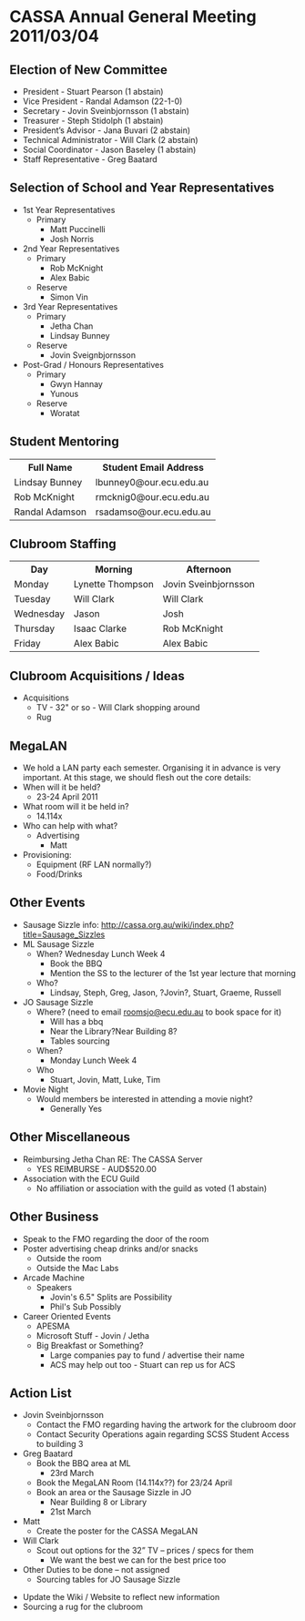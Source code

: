 CASSA Annual General Meeting 2011/03/04
=======================================

Election of New Committee
-------------------------
* President - Stuart Pearson (1 abstain)
* Vice President - Randal Adamson (22-1-0)
* Secretary - Jovin Sveinbjornsson (1 abstain)
* Treasurer - Steph Stidolph (1 abstain)
* President’s Advisor - Jana Buvari (2 abstain)
* Technical Administrator - Will Clark (2 abstain)
* Social Coordinator  - Jason Baseley (1 abstain)
* Staff Representative - Greg Baatard

Selection of School and Year Representatives
--------------------------------------------
* 1st Year Representatives
	+ Primary
		- Matt Puccinelli
		- Josh Norris
* 2nd Year Representatives
	+ Primary 
		- Rob McKnight
		- Alex Babic
	+ Reserve 
		- Simon Vin
* 3rd Year Representatives
	+ Primary 
		- Jetha Chan
		- Lindsay Bunney 
	+ Reserve 
		- Jovin Sveignbjornsson
* Post-Grad / Honours Representatives
	+ Primary
		- Gwyn Hannay
		- Yunous
	+ Reserve
		- Woratat

Student Mentoring 
-----------------
<table>
		<tr><th>Full Name</th><th>Student Email Address</th></tr>
		<tr><td>Lindsay Bunney</td><td>lbunney0@our.ecu.edu.au</td></tr>
		<tr><td>Rob McKnight</td><td>rmcknig0@our.ecu.edu.au</td></tr>
		<tr><td>Randal Adamson</td><td>rsadamso@our.ecu.edu.au</td></tr>
</table>

Clubroom Staffing
-----------------
<table>
		<tr><th>Day</th><th>Morning</th><th>Afternoon</th></tr>
		<tr><td>Monday</td><td>Lynette Thompson</td><td>Jovin Sveinbjornsson</td></tr>
		<tr><td>Tuesday</td><td>Will Clark</td><td>Will Clark</td></tr>
		<tr><td>Wednesday</td><td>Jason</td><td>Josh</td></tr>
		<tr><td>Thursday</td><td>Isaac Clarke</td><td>Rob McKnight</td></tr>
		<tr><td>Friday</td><td>Alex Babic</td><td>Alex Babic</td></tr>
</table>

Clubroom Acquisitions / Ideas
-----------------------------
* Acquisitions
	+ TV - 32" or so - Will Clark shopping around
	+ Rug

MegaLAN
-------
* We hold a LAN party each semester.  Organising it in advance is very important.  At this stage, we should flesh out the core details:
* When will it be held?
	+ 23-24 April 2011
* What room will it be held in?
	+ 14.114x
* Who can help with what?
	+ Advertising
		- Matt
* Provisioning:
	+ Equipment (RF LAN normally?)
	+ Food/Drinks

Other Events
------------
* Sausage Sizzle info: http://cassa.org.au/wiki/index.php?title=Sausage_Sizzles
* ML Sausage Sizzle
	+ When? Wednesday Lunch Week 4
		- Book the BBQ
		- Mention the SS to the lecturer of the 1st year lecture that morning
	+ Who? 
		- Lindsay, Steph, Greg, Jason, ?Jovin?, Stuart, Graeme, Russell
* JO Sausage Sizzle
	+ Where? (need to email roomsjo@ecu.edu.au to book space for it)
		- Will has a bbq
		- Near the Library?Near Building 8?
		- Tables sourcing
	+ When?
		- Monday Lunch Week 4
	+ Who
		- Stuart, Jovin, Matt, Luke, Tim
* Movie Night
	+ Would members be interested in attending a movie night?
		- Generally Yes
	
Other Miscellaneous
-------------------
* Reimbursing Jetha Chan RE: The CASSA Server
	+ YES REIMBURSE - AUD$520.00
* Association with the ECU Guild
	+ No affiliation or association with the guild as voted (1 abstain)

Other Business
--------------
* Speak to the FMO regarding the door of the room 
* Poster advertising cheap drinks and/or snacks
	+ Outside the room
	+ Outside the Mac Labs
* Arcade Machine
	+ Speakers
		- Jovin's 6.5" Splits are Possibility
		- Phil's Sub Possibly
* Career Oriented Events
	+ APESMA
	+ Microsoft Stuff - Jovin / Jetha
	+ Big Breakfast or Something?
		- Large companies pay to fund / advertise their name
		- ACS may help out too - Stuart can rep us for ACS

Action List
-----------
* Jovin Sveinbjornsson
	+ Contact the FMO regarding having the artwork for the clubroom door
	+ Contact Security Operations again regarding SCSS Student Access to building 3
* Greg Baatard
	+ Book the BBQ area at ML
		- 23rd March
	+ Book the MegaLAN Room (14.114x??) for 23/24 April
	+ Book an area or the Sausage Sizzle in JO
		- Near Building 8 or Library
		- 21st March
* Matt
	+ Create the poster for the CASSA MegaLAN
* Will Clark
	+ Scout out options for the 32” TV – prices / specs for them
		- We want the best we can for the best price too
* Other Duties to be done – not assigned
	+ Sourcing tables for JO Sausage Sizzle
+ Update the Wiki / Website to reflect new information
+ Sourcing a rug for the clubroom
